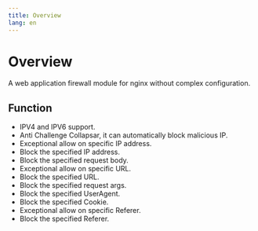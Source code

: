 ```yaml
---
title: Overview
lang: en
---
```


# Overview

A web application firewall module for nginx without complex configuration.

## Function

* IPV4 and IPV6 support.
* Anti Challenge Collapsar, it can automatically block malicious IP.
* Exceptional allow on specific IP address.
* Block the specified IP address.
* Block the specified request body.
* Exceptional allow on specific URL.
* Block the specified URL.
* Block the specified request args.
* Block the specified UserAgent.
* Block the specified Cookie.
* Exceptional allow on specific Referer.
* Block the specified Referer.
